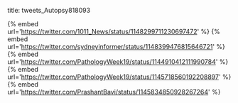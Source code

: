 title: tweets_Autopsy818093

{% embed url='https://twitter.com/1011_News/status/1148299711230697472' %}
{% embed url='https://twitter.com/sydneyinformer/status/1148399476815646721' %}
{% embed url='https://twitter.com/PathologyWeek19/status/1144910412111990784' %}
{% embed url='https://twitter.com/PathologyWeek19/status/1145718560192208897' %}
{% embed url='https://twitter.com/PrashantBavi/status/1145834850928267264' %}
